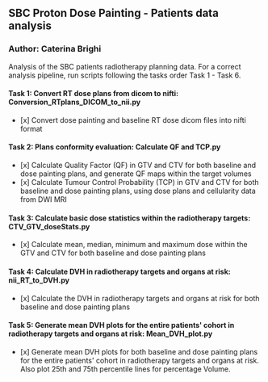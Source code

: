 ## SBC Proton Dose Painting - Patients data analysis

### Author: Caterina Brighi

Analysis of the SBC patients radiotherapy planning data.
For a correct analysis pipeline, run scripts following the tasks order Task 1 - Task 6. 

#### Task 1: Convert RT dose plans from dicom to nifti: Conversion_RTplans_DICOM_to_nii.py

*    [x]  Convert dose painting and baseline RT dose dicom files into nifti format
         
#### Task 2: Plans conformity evaluation: Calculate QF and TCP.py

*    [x]  Calculate Quality Factor (QF) in GTV and CTV for both baseline and dose painting plans, and generate QF maps within the target volumes
*    [x]  Calculate Tumour Control Probability (TCP) in GTV and CTV for both baseline and dose painting plans, using dose plans and cellularity data from DWI MRI 

#### Task 3: Calculate basic dose statistics within the radiotherapy targets: CTV_GTV_doseStats.py

*    [x]  Calculate mean, median, minimum and maximum dose within the GTV and CTV for both baseline and dose painting plans

#### Task 4: Calculate DVH in radiotherapy targets and organs at risk: nii_RT_to_DVH.py

*    [x]  Calculate the DVH in radiotherapy targets and organs at risk for both baseline and dose painting plans

#### Task 5: Generate mean DVH plots for the entire patients' cohort in radiotherapy targets and organs at risk: Mean_DVH_plot.py

*    [x]  Generate mean DVH plots for both baseline and dose painting plans for the entire patients' cohort in radiotherapy targets and organs at risk. Also plot 25th and 75th percentile lines for percentage Volume. 
